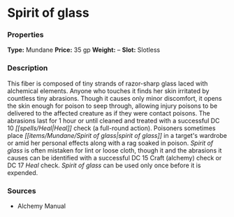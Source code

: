 ﻿---
Title: "Spirit of glass"
Type: "Mundane"
Price: "35 gp"
Weight: "–"
Slot: "Slotless"
Description: |
  "This fiber is composed of tiny strands of razor-sharp glass laced with alchemical elements. Anyone who touches it finds her skin irritated by countless tiny abrasions. Though it causes only minor discomfort, it opens the skin enough for poison to seep through, allowing injury poisons to be delivered to the affected creature as if they were contact poisons. The abrasions last for 1 hour or until cleaned and treated with a successful DC 10 Heal check (a full-round action). Poisoners sometimes place spirit of glass in a target's wardrobe or amid her personal effects along with a rag soaked in poison. Spirit of glass is often mistaken for lint or loose cloth, though it and the abrasions it causes can be identified with a successful DC 15 Craft (alchemy) check or DC 17 Heal check. Spirit of glass can be used only once before it is expended."
Sources: "['Alchemy Manual']"
---

# Spirit of glass

### Properties

**Type:** Mundane **Price:** 35 gp **Weight:** – **Slot:** Slotless

### Description

This fiber is composed of tiny strands of razor-sharp glass laced with alchemical elements. Anyone who touches it finds her skin irritated by countless tiny abrasions. Though it causes only minor discomfort, it opens the skin enough for poison to seep through, allowing injury poisons to be delivered to the affected creature as if they were contact poisons. The abrasions last for 1 hour or until cleaned and treated with a successful DC 10 _[[spells/Heal|Heal]]_ check (a full-round action). Poisoners sometimes place _[[items/Mundane/Spirit of glass|spirit of glass]]_ in a target's wardrobe or amid her personal effects along with a rag soaked in poison. _Spirit of glass_ is often mistaken for lint or loose cloth, though it and the abrasions it causes can be identified with a successful DC 15 Craft (alchemy) check or DC 17 _Heal_ check. _Spirit of glass_ can be used only once before it is expended.

### Sources

* Alchemy Manual